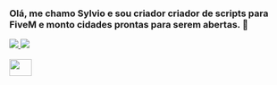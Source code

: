 ### Olá, me chamo Sylvio e sou criador criador de scripts para FiveM e monto cidades prontas para serem abertas. 👋

<!--
**SylvioLeonZanotti/SylvioLeonZanotti** is a ✨ _special_ ✨ repository because its `README.md` (this file) appears on your GitHub profile.

Here are some ideas to get you started:

- 🔭 I’m currently working on ...
- 🌱 I’m currently learning ...
- 👯 I’m looking to collaborate on ...
- 🤔 I’m looking for help with ...
- 💬 Ask me about ...
- 📫 How to reach me: ...
- 😄 Pronouns: ...
- ⚡ Fun fact: ...
-->
<a href="https://www.instagram.com/osylviozanotti" alt="Instagram" target="_blank">
  <img src="https://img.shields.io/badge/-Instagram-DF0174?style=for-the-badge&labelColor=DF0174&logo=instagram&logoColor=white&link=https://www.instagram.com/osylviozanotti">
</a>

<a href="https://www.discord.gg/dSk5sbYu7N" alt="Discord" target="_blank">
  <img src="https://img.shields.io/badge/-Discord-00ccff?style=for-the-badge&labelColor=00ccff&logo=discord&logoColor=white&link=https://www.discord.gg/dSk5sbYu7N">
</a>

<div style="display: inline_block"><br>
  <img align="center" alt="" height="30" width="40" src="https://cdn.discordapp.com/attachments/1034653600389025903/1096166087202181190/icons8-lua-64.png">
 
  
</div>
